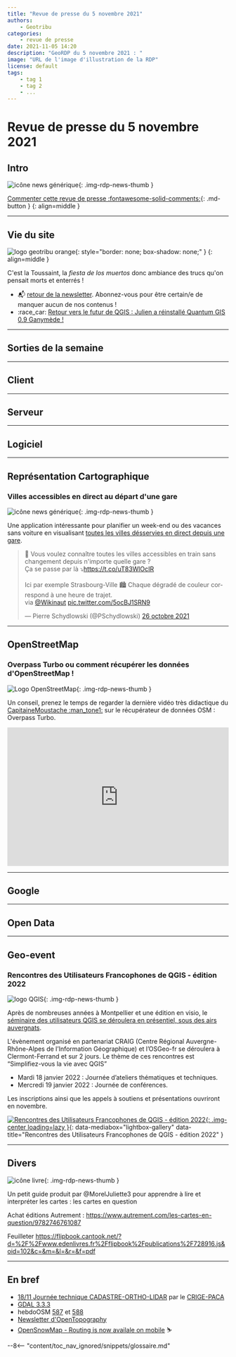 ```yaml
---
title: "Revue de presse du 5 novembre 2021"
authors:
    - Geotribu
categories:
    - revue de presse
date: 2021-11-05 14:20
description: "GeoRDP du 5 novembre 2021 : "
image: "URL de l'image d'illustration de la RDP"
license: default
tags:
    - tag 1
    - tag 2
    - ...
---
```


# Revue de presse du 5 novembre 2021

## Intro

![icône news générique](https://cdn.geotribu.fr/img/internal/icons-rdp-news/news.png "News"){: .img-rdp-news-thumb }

[Commenter cette revue de presse :fontawesome-solid-comments:](#__comments){: .md-button }
{: align=middle }

----

## Vie du site

![logo geotribu orange](https://cdn.geotribu.fr/img/internal/charte/geotribu_logo_rectangle_384x80.png "logo geotribu orange"){: style="border: none; box-shadow: none;" }
{: align=middle }

C'est la Toussaint, la *fiesta de los muertos* donc ambiance des trucs qu'on pensait morts et enterrés !

- :mailbox_with_mail: [retour de la newsletter](/newsletter/signup/). Abonnez-vous pour être certain/e de manquer aucun de nos contenus !
- :race_car: [Retour vers le futur de QGIS : Julien a réinstallé Quantum GIS 0.9 Ganymède !](/articles/2021/2021-10-31_retour-vers-le-futur-de-qgis-ganymede/)

----

## Sorties de la semaine

----

## Client

----

## Serveur

----

## Logiciel

----

## Représentation Cartographique

### Villes accessibles en direct au départ d'une gare

![icône news générique](https://cdn.geotribu.fr/img/internal/icons-rdp-news/news.png "News"){: .img-rdp-news-thumb }

Une application intéressante pour planifier un week-end ou des vacances sans voiture en visualisant [toutes les villes désservies en direct depuis une gare](https://direkt.bahn.guru/).

<blockquote class="twitter-tweet" data-lang="fr"><p lang="fr" dir="ltr">🚉 Vous voulez connaître toutes les villes accessibles en train sans changement depuis n&#39;importe quelle gare ?<br>Ça se passe par là ⤵️<a href="https://t.co/uT83WlOcIR">https://t.co/uT83WlOcIR</a><br><br>Ici par exemple Strasbourg-Ville 🏙 Chaque dégradé de couleur correspond à une heure de trajet. <br>via <a href="https://twitter.com/Wikinaut?ref_src=twsrc%5Etfw">@Wikinaut</a> <a href="https://t.co/5ocBJ1SRN9">pic.twitter.com/5ocBJ1SRN9</a></p>&mdash; Pierre Schydlowski (@PSchydlowski) <a href="https://twitter.com/PSchydlowski/status/1452986747365859328?ref_src=twsrc%5Etfw">26 octobre 2021</a></blockquote>

----

## OpenStreetMap

### Overpass Turbo ou comment récupérer les données d'OpenStreetMap !

![Logo OpenStreetMap](https://cdn.geotribu.fr/img/logos-icones/OpenStreetMap/Openstreetmap.png "logo OpenStreetMap"){: .img-rdp-news-thumb }

Un conseil, prenez le temps de regarder la dernière vidéo très didactique du [CapitaineMoustache :man_tone1:](https://twitter.com/capitainemoust1?s=21) sur le récupérateur de données OSM : Overpass Turbo.

<iframe width="100%" height="315" sandbox="allow-same-origin allow-scripts allow-popups" src="https://peertube.openstreetmap.fr/videos/embed/df79064f-91a0-4b34-9a3a-125eba708050" frameborder="0" allowfullscreen></iframe>

----

## Google

----

## Open Data

----

## Geo-event

### Rencontres des Utilisateurs Francophones de QGIS - édition 2022

![logo QGIS](https://cdn.geotribu.fr/img/logos-icones/logiciels_librairies/qgis.png "logo QGIS"){: .img-rdp-news-thumb }

Après de nombreuses années à Montpellier et une édition en visio, le [séminaire des utilisateurs QGIS se déroulera en présentiel, sous des airs auvergnats](http://conf.qgis.osgeo.fr).

L'évènement organisé en partenariat CRAIG (Centre Régional Auvergne-Rhône-Alpes de l’Information Géographique) et l’OSGeo-fr se déroulera à Clermont-Ferrand et sur 2 jours. Le thème de ces rencontres est “Simplifiez-vous la vie avec QGIS”

- Mardi 18 janvier 2022 : Journée d’ateliers thématiques et techniques.
- Mercredi 19 janvier 2022 : Journée de conférences.

Les inscriptions ainsi que les appels à soutiens et présentations ouvriront en novembre.

[![Rencontres des Utilisateurs Francophones de QGIS - édition 2022](https://cdn.geotribu.fr/img/articles-blog-rdp/evenement/2022_01_rencontres_QGIS.jpg "Rencontres des Utilisateurs Francophones de QGIS - édition 2022"){: .img-center loading=lazy }](https://cdn.geotribu.fr/img/articles-blog-rdp/evenement/2022_01_rencontres_QGIS.jpg){: data-mediabox="lightbox-gallery" data-title="Rencontres des Utilisateurs Francophones de QGIS - édition 2022" }

----

## Divers

![icône livre](https://cdn.geotribu.fr/img/logos-icones/divers/livre.png "Logo livre"){: .img-rdp-news-thumb }

Un petit guide produit par @MorelJuliette3 pour apprendre à lire et interpréter les cartes : les cartes en question

Achat éditions Autrement : <https://www.autrement.com/les-cartes-en-question/9782746761087>

Feuilleter <https://flipbook.cantook.net/?d=%2F%2Fwww.edenlivres.fr%2Fflipbook%2Fpublications%2F728916.js&oid=102&c=&m=&l=&r=&f=pdf>

----

## En bref

- [18/11 Journée technique CADASTRE-ORTHO-LIDAR](https://www.crige-paca.org/events/jt_col_1811/) par le [CRIGE-PACA](https://www.crige-paca.org/)
- [GDAL 3.3.3](https://lists.osgeo.org/pipermail/gdal-dev/2021-October/054914.html)
- hebdoOSM [587](https://weeklyosm.eu/fr/archives/14930) et [588](https://weeklyosm.eu/fr/archives/14940)
- [Newsletter d'OpenTopography](https://mailchi.mp/2fb4ffdd4aca/opentopography-fall-2021-newsletter)
- [OpenSnowMap - Routing is now availale on mobile](https://blog.opensnowmap.org/routing-is-now-availale-on-mobile/) :skier:

<!-- Intègre le glossaire centralisé -->
--8<-- "content/toc_nav_ignored/snippets/glossaire.md"
